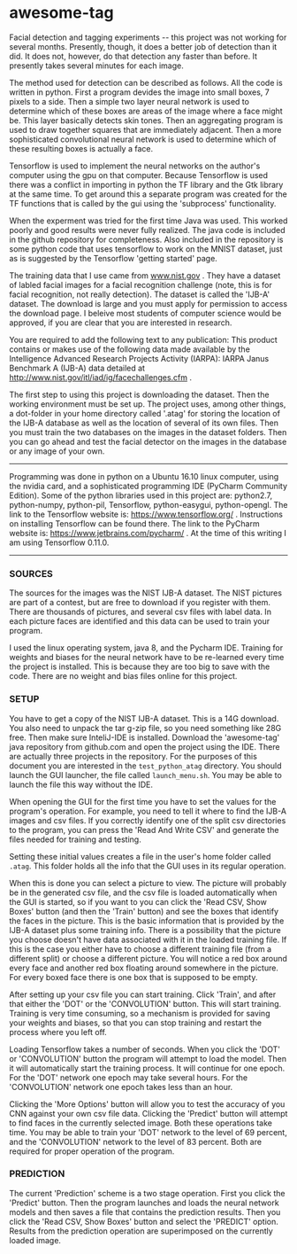 # awesome-tag
Facial detection and tagging experiments -- this project was not working for several months. Presently, though, it does a better job of detection than it did. It does not, however, do that detection any faster than before. It presently takes several minutes for each image.

The method used for detection can be described as follows. All the code is written in python. First a program devides the image into small boxes, 7 pixels to a side. Then a simple two layer neural network is used to determine which of these boxes are areas of the image where a face might be. This layer basically detects skin tones. Then an aggregating program is used to draw together squares that are immediately adjacent. Then a more sophisticated convolutional neural network is used to determine which of these resulting boxes is actually a face.

Tensorflow is used to implement the neural networks on the author's computer using the gpu on that computer. Because Tensorflow is used there was a conflict in importing in python the TF library and the Gtk library at the same time. To get around this a separate program was created for the TF functions that is called by the gui using the 'subprocess' functionality.

When the experment was tried for the first time Java was used. This worked poorly and good results were never fully realized. The java code is included in the github repository for completeness. Also included in the repository is some python code that uses tensorflow to work on the MNIST dataset, just as is suggested by the Tensorflow 'getting started' page.

The training data that I use came from www.nist.gov . They have a dataset of labled facial images for a facial recognition challenge (note, this is for facial recognition, not really detection). The dataset is called the 'IJB-A' dataset. The download is large and you must apply for permission to access the download page. I beleive most students of computer science would be approved, if you are clear that you are interested in research.

You are required to add the following text to any publication: This product contains or makes use of the following data made available by the Intelligence Advanced Research Projects Activity (IARPA): IARPA Janus Benchmark A (IJB-A) data detailed at http://www.nist.gov/itl/iad/ig/facechallenges.cfm .

The first step to using this project is downloading the dataset. Then the working environment must be set up. The project uses, among other things, a dot-folder in your home directory called '.atag' for storing the location of the IJB-A database as well as the location of several of its own files. Then you must train the two databases on the images in the dataset folders. Then you can go ahead and test the facial detector on the images in the database or any image of your own.

-----

Programming was done in python on a Ubuntu 16.10 linux computer, using the nvidia card, and a sophisticated programming IDE (PyCharm Community Edition). Some of the python libraries used in this project are: python2.7, python-numpy, python-pil, Tensorflow, python-easygui, python-opengl. The link to the Tensorflow website is: https://www.tensorflow.org/ . Instructions on installing Tensorflow can be found there. The link to the PyCharm website is: https://www.jetbrains.com/pycharm/ . At the time of this writing I am using Tensorflow 0.11.0. 

-----
### SOURCES

The sources for the images was the NIST IJB-A dataset. The NIST pictures are part of a contest, but are free to download if you register with them. There are thousands of pictures, and several csv files with label data. In each picture faces are identified and this data can be used to train your program.

I used the linux operating system, java 8, and the Pycharm IDE. Training for weights and biases for the neural network have to be re-learned every time the project is installed. This is because they are too big to save with the code. There are no weight and bias files online for this project.

### SETUP

You have to get a copy of the NIST IJB-A dataset. This is a 14G download. You also need to unpack the tar g-zip file, so you need something like 28G free. Then make sure InteliJ-IDE is installed. Download the 'awesome-tag' java repository from github.com and open the project using the IDE. There are actually three projects in the repository. For the purposes of this document you are interested in the `test_python_atag` directory. You should launch the GUI launcher, the file called `launch_menu.sh`. You may be able to launch the file this way without the IDE.

When opening the GUI for the first time you have to set the values for the program's operation. For example, you need to tell it where to find the IJB-A images and csv files. If you correctly identify one of the split csv directories to the program, you can press the 'Read And Write CSV' and generate the files needed for training and testing.

Setting these initial values creates a file in the user's home folder called `.atag`. This folder holds all the info that the GUI uses in its regular operation.

When this is done you can select a picture to view. The picture will probably be in the generated csv file, and the csv file is loaded automatically when the GUI is started, so if you want to you can click the 'Read CSV, Show Boxes' button (and then the 'Train' button) and see the boxes that identify the faces in the picture. This is the basic information that is provided by the IJB-A dataset plus some training info. There is a possibility that the picture you choose doesn't have data associated with it in the loaded training file. If this is the case you either have to choose a different training file (from a different split) or choose a different picture. You will notice a red box around every face and another red box floating around somewhere in the picture. For every boxed face there is one box that is supposed to be empty. 

After setting up your csv file you can start training. Click 'Train', and after that either the 'DOT' or the 'CONVOLUTION' button. This will start training. Training is very time consuming, so a mechanism is provided for saving your weights and biases, so that you can stop training and restart the process where you left off. 

Loading Tensorflow takes a number of seconds. When you click the 'DOT' or 'CONVOLUTION' button the program will attempt to load the model. Then it will automatically start the training process. It will continue for one epoch. For the 'DOT' network one epoch may take several hours. For the 'CONVOLUTION' network one epoch takes less than an hour. 

Clicking the 'More Options' button will allow you to test the accuracy of you CNN against your own csv file data. Clicking the 'Predict' button will attempt to find faces in the currently selected image. Both these operations take time. You may be able to train your 'DOT' network to the level of 69 percent, and the 'CONVOLUTION' network to the level of 83 percent. Both are required for proper operation of the program.

### PREDICTION

The current 'Prediction' scheme is a two stage operation. First you click the 'Predict' button. Then the program launches and loads the neural network models and then saves a file that contains the prediction results. Then you click the 'Read CSV, Show Boxes' button and select the 'PREDICT' option. Results from the prediction operation are superimposed on the currently loaded image.


